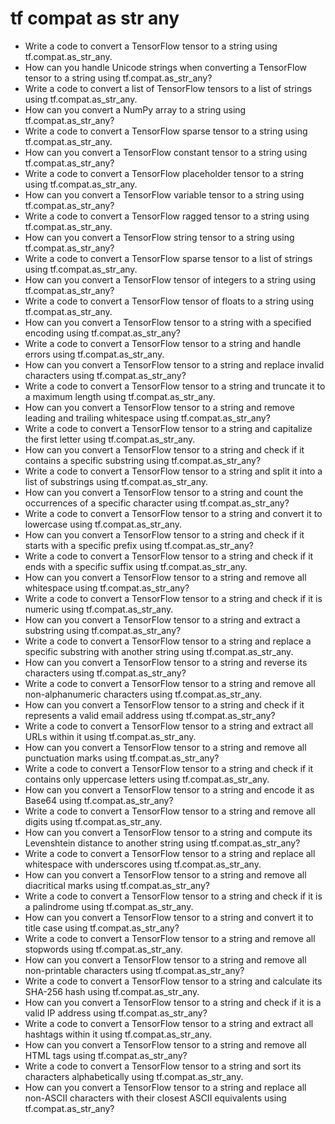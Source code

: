 # tf compat as str any

- Write a code to convert a TensorFlow tensor to a string using tf.compat.as_str_any.
- How can you handle Unicode strings when converting a TensorFlow tensor to a string using tf.compat.as_str_any?
- Write a code to convert a list of TensorFlow tensors to a list of strings using tf.compat.as_str_any.
- How can you convert a NumPy array to a string using tf.compat.as_str_any?
- Write a code to convert a TensorFlow sparse tensor to a string using tf.compat.as_str_any.
- How can you convert a TensorFlow constant tensor to a string using tf.compat.as_str_any?
- Write a code to convert a TensorFlow placeholder tensor to a string using tf.compat.as_str_any.
- How can you convert a TensorFlow variable tensor to a string using tf.compat.as_str_any?
- Write a code to convert a TensorFlow ragged tensor to a string using tf.compat.as_str_any.
- How can you convert a TensorFlow string tensor to a string using tf.compat.as_str_any?
- Write a code to convert a TensorFlow sparse tensor to a list of strings using tf.compat.as_str_any.
- How can you convert a TensorFlow tensor of integers to a string using tf.compat.as_str_any?
- Write a code to convert a TensorFlow tensor of floats to a string using tf.compat.as_str_any.
- How can you convert a TensorFlow tensor to a string with a specified encoding using tf.compat.as_str_any?
- Write a code to convert a TensorFlow tensor to a string and handle errors using tf.compat.as_str_any.
- How can you convert a TensorFlow tensor to a string and replace invalid characters using tf.compat.as_str_any?
- Write a code to convert a TensorFlow tensor to a string and truncate it to a maximum length using tf.compat.as_str_any.
- How can you convert a TensorFlow tensor to a string and remove leading and trailing whitespace using tf.compat.as_str_any?
- Write a code to convert a TensorFlow tensor to a string and capitalize the first letter using tf.compat.as_str_any.
- How can you convert a TensorFlow tensor to a string and check if it contains a specific substring using tf.compat.as_str_any?
- Write a code to convert a TensorFlow tensor to a string and split it into a list of substrings using tf.compat.as_str_any.
- How can you convert a TensorFlow tensor to a string and count the occurrences of a specific character using tf.compat.as_str_any?
- Write a code to convert a TensorFlow tensor to a string and convert it to lowercase using tf.compat.as_str_any.
- How can you convert a TensorFlow tensor to a string and check if it starts with a specific prefix using tf.compat.as_str_any?
- Write a code to convert a TensorFlow tensor to a string and check if it ends with a specific suffix using tf.compat.as_str_any.
- How can you convert a TensorFlow tensor to a string and remove all whitespace using tf.compat.as_str_any?
- Write a code to convert a TensorFlow tensor to a string and check if it is numeric using tf.compat.as_str_any.
- How can you convert a TensorFlow tensor to a string and extract a substring using tf.compat.as_str_any?
- Write a code to convert a TensorFlow tensor to a string and replace a specific substring with another string using tf.compat.as_str_any.
- How can you convert a TensorFlow tensor to a string and reverse its characters using tf.compat.as_str_any?
- Write a code to convert a TensorFlow tensor to a string and remove all non-alphanumeric characters using tf.compat.as_str_any.
- How can you convert a TensorFlow tensor to a string and check if it represents a valid email address using tf.compat.as_str_any?
- Write a code to convert a TensorFlow tensor to a string and extract all URLs within it using tf.compat.as_str_any.
- How can you convert a TensorFlow tensor to a string and remove all punctuation marks using tf.compat.as_str_any?
- Write a code to convert a TensorFlow tensor to a string and check if it contains only uppercase letters using tf.compat.as_str_any.
- How can you convert a TensorFlow tensor to a string and encode it as Base64 using tf.compat.as_str_any?
- Write a code to convert a TensorFlow tensor to a string and remove all digits using tf.compat.as_str_any.
- How can you convert a TensorFlow tensor to a string and compute its Levenshtein distance to another string using tf.compat.as_str_any?
- Write a code to convert a TensorFlow tensor to a string and replace all whitespace with underscores using tf.compat.as_str_any.
- How can you convert a TensorFlow tensor to a string and remove all diacritical marks using tf.compat.as_str_any?
- Write a code to convert a TensorFlow tensor to a string and check if it is a palindrome using tf.compat.as_str_any.
- How can you convert a TensorFlow tensor to a string and convert it to title case using tf.compat.as_str_any?
- Write a code to convert a TensorFlow tensor to a string and remove all stopwords using tf.compat.as_str_any.
- How can you convert a TensorFlow tensor to a string and remove all non-printable characters using tf.compat.as_str_any?
- Write a code to convert a TensorFlow tensor to a string and calculate its SHA-256 hash using tf.compat.as_str_any.
- How can you convert a TensorFlow tensor to a string and check if it is a valid IP address using tf.compat.as_str_any?
- Write a code to convert a TensorFlow tensor to a string and extract all hashtags within it using tf.compat.as_str_any.
- How can you convert a TensorFlow tensor to a string and remove all HTML tags using tf.compat.as_str_any?
- Write a code to convert a TensorFlow tensor to a string and sort its characters alphabetically using tf.compat.as_str_any.
- How can you convert a TensorFlow tensor to a string and replace all non-ASCII characters with their closest ASCII equivalents using tf.compat.as_str_any?